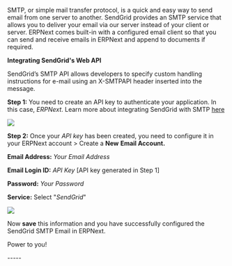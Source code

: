 SMTP, or simple mail transfer protocol, is a quick and easy way to send email from one server to another. SendGrid provides an SMTP service that allows you to deliver your email via our server instead of your client or server. ERPNext comes built-in with a configured email client so that you can send and receive emails in ERPNext and append to documents if required.

**Integrating SendGrid's Web API**

SendGrid’s SMTP API allows developers to specify custom handling instructions for e-mail using an X-SMTPAPI header inserted into the message.

**Step 1:** You need to create an API key to authenticate your application. In this case, _ERPNext_. Learn more about integrating SendGrid with SMTP [here](https://sendgrid.com/docs/API_Reference/SMTP_API/integrating_with_the_smtp_api.html)

![](https://docs.erpnext.com/files/5Wqn0hV.png)

**Step 2:** Once your _API key_ has been created, you need to configure it in your ERPNext account > Create a **New** **Email Account.**

**Email Address:** _Your Email Address_

**Email Login ID:** _API Key_ \[API key generated in Step 1\]

**Password:** _Your Password_

**Service:** Select "_SendGrid_"

![](https://docs.erpnext.com/files/Q9to7Iu.png)

Now **save** this information and you have successfully configured the SendGrid SMTP Email in ERPNext.

Power to you!

\-----